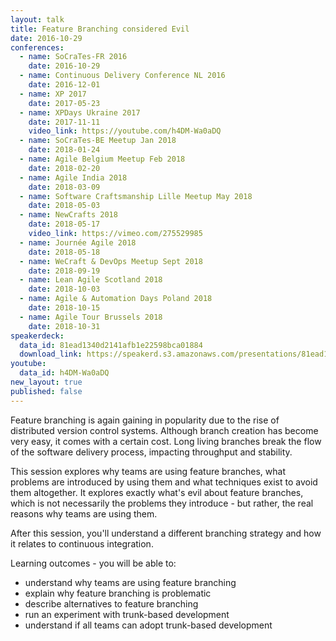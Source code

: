 ```yaml
---
layout: talk
title: Feature Branching considered Evil
date: 2016-10-29
conferences:
  - name: SoCraTes-FR 2016
    date: 2016-10-29
  - name: Continuous Delivery Conference NL 2016
    date: 2016-12-01
  - name: XP 2017
    date: 2017-05-23
  - name: XPDays Ukraine 2017
    date: 2017-11-11
    video_link: https://youtube.com/h4DM-Wa0aDQ
  - name: SoCraTes-BE Meetup Jan 2018
    date: 2018-01-24
  - name: Agile Belgium Meetup Feb 2018
    date: 2018-02-20
  - name: Agile India 2018
    date: 2018-03-09
  - name: Software Craftsmanship Lille Meetup May 2018
    date: 2018-05-03
  - name: NewCrafts 2018
    date: 2018-05-17
    video_link: https://vimeo.com/275529985
  - name: Journée Agile 2018
    date: 2018-05-18
  - name: WeCraft & DevOps Meetup Sept 2018
    date: 2018-09-19
  - name: Lean Agile Scotland 2018
    date: 2018-10-03
  - name: Agile & Automation Days Poland 2018
    date: 2018-10-15
  - name: Agile Tour Brussels 2018
    date: 2018-10-31
speakerdeck:
  data_id: 81ead1340d2141afb1e22598bca01884
  download_link: https://speakerd.s3.amazonaws.com/presentations/81ead1340d2141afb1e22598bca01884/2018_LASCOT_-_Feature_Branching_considered_Evil.pdf
youtube:
  data_id: h4DM-Wa0aDQ
new_layout: true
published: false
---
```

Feature branching is again gaining in popularity due to the rise of distributed version control systems. Although branch creation has become very easy, it comes with a certain cost. Long living branches break the flow of the software delivery process, impacting throughput and stability.

This session explores why teams are using feature branches, what problems are introduced by using them and what techniques exist to avoid them altogether. It explores exactly what's evil about feature branches, which is not necessarily the problems they introduce - but rather, the real reasons why teams are using them.

After this session, you'll understand a different branching strategy and how it relates to continuous integration.

Learning outcomes - you will be able to:

- understand why teams are using feature branching
- explain why feature branching is problematic
- describe alternatives to feature branching
- run an experiment with trunk-based development
- understand if all teams can adopt trunk-based development

